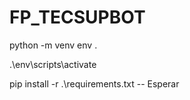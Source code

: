 # FP_TECSUPBOT

python -m venv env .  

.\env\scripts\activate

pip install -r .\requirements.txt
-- Esperar

